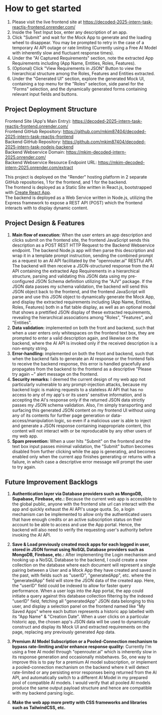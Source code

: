 # How to get started

1. Please visit the live frontend site at https://decoded-2025-intern-task-reactjs-frontend.onrender.com/
2. Inside the Text Input box, enter any description of an app.
3. Click "Submit" and wait for the Mock App to generate and the loading wheel to disappear. You may be prompted to retry in the case of a temporary AI API outage or rate limiting (Currently using a Free AI Model with inherently slow and fluctuant response times).
5. Under the "AI Captured Requirements" section, note the extracted App Requirements including (App Name, Entities, Roles, Features).
6. (Optional) Click "View Requirements in JSON" Button to view the hierarchical structure among the Roles, Features and Entities extracted.
7. Under the "Generated UI" section, explore the generated Mock UI, containing a top menu for the "Roles" selection, side panel for the "Forms" selection, and the dynamically generated forms containing relevant input fields and buttons.

## Project Deployment Structure

Frontend Site (App's Main Entry): https://decoded-2025-intern-task-reactjs-frontend.onrender.com/  
Frontend GitHub Repository: https://github.com/mkim87404/decoded-2025-intern-task-reactjs-frontend  
Backend GitHub Repository: https://github.com/mkim87404/decoded-2025-intern-task-nodejs-backend  
Backend Webservice Domain: https://mkim-decoded-intern-2025.onrender.com/  
Backend Webservice Resource Endpoint URL: https://mkim-decoded-intern-2025.onrender.com/extract

This project is deployed on the "Render" hosting platform in 2 separate GitHub repositories, 1 for the frontend, and 1 for the backend.  
The frontend is deployed as a Static Site written in React.js, bootstrapped with [Create React App](https://github.com/facebook/create-react-app).  
The backend is deployed as a Web Service written in Node.js, utilizing the Express framework to expose a REST API (POST) which the frontend interacts with to display dynamic content.

## Project Design & Features

1. **Main flow of execution:** When the user enters an app description and clicks submit on the frontend site, the frontend JavaScript sends this description as a POST REST HTTP Request to the Backend Webservice endpoint. The backend Node.js app will then parse this description and wrap it in a template prompt instruction, sending the combined prompt as a request to an AI API facilitated by the "openrouter.ai" RESTful API. The backend will then receive a JSON-structured response from the AI API containing the extracted App Requirements in a hierarchical structure, parsing and validating this JSON data using my pre-configured JSON Schema definition utilizing the "AJV" package. If the JSON data passes my schema validation, the backend will send this JSON object back to the frontend, and the frontend JavaScript will parse and use this JSON object to dynamically generate the Mock App, and display the extracted requirements including (App Name, Entities, Roles, Features) both in a flat table display, as well as an optional modal that shows a prettified JSON display of these extracted requirements, revealing the hierarchical associations among "Roles", "Features", and "Entities".
2. **Data validation:** implemented on both the front and backend, such that when a user enters only whitespaces on the frontend text box, they are prompted to enter a valid description again, and likewise on the backend, where the AI API is invoked only if the received description is a non-empty string.
3. **Error-handling:** implemented on both the front and backend, such that when the backend fails to generate an AI response or the frontend fails to receive the backend response, this error is handled gracefully and propagates from the backend to the frontend as a descriptive "Please try again ~" alert message on the frontend.
4. **Security remarks:** I deemed the current design of my web app not particularly vulnerable to any prompt-injection attacks, because my backend logic is making requests to a stateless AI API that has no access to any of my app's or its users' sensitive information, and is accepting the AI's response only if the returned JSON data strictly passes my JSON schema validation. Also, I'm simply transporting and surfacing this generated JSON content on my frontend UI without using any of its contents for further page generation or data-access/manipulation logic, so even if a malicious user is able to inject and generate a JSON response containing inappropriate content, this content will not interact with or be reproducable by any other users of my web app.
5. **Spam prevention:** When a user hits "Submit" on the frontend and the text box input passes minimal validation, the "Submit" button becomes disabled from further clicking while the app is generating, and becomes enabled only when the current app finishes generating or returns with a failure, in which case a descriptive error message will prompt the user to try again.

## Future Improvement Backlogs

1. **Authentication layer via Database providers such as MongoDB, Supabase, Firebase, etc.:** Because the current web app is accessible to the global public, anyone with the frontend site url can interact with the app and quickly exhaust the AI API's usage quota. So, a login mechanism can be implemented to allow only the authenticated users that have enough credits or an active subscription status on their account to be able to access and use the App portal. Hence, the backend will also need to verify the requesting user's authority before invoking the AI API.

2. **Save & Load previously created mock apps for each logged in user, stored in JSON format using NoSQL Database providers such as MongoDB, Firebase, etc.:** After implementing the Login mechanism and hooking up a NoSQL Database to the backend, I could create a new collection on the database where each document will represent a single pairing between a User and a Mock App they have created and saved in the past, with fields such as "userID", "generatedApp", etc. where the "generatedApp" field will store the JSON data of the created app. Here, the "userID" field could be indexed to allow for faster query performance. When a user logs into the App portal, the app could initiate a query against this database collection filtering by the indexed "userID" field, fetching all "generatedApp" JSON data belonging to this user, and display a selection panel on the frontend named like "My Saved Apps" where each button represents a historic app labelled with its "App Name" & "Creation Date". When a user clicks on a particular historic app, the chosen app's JSON data will be used to dynamically construct and display its Mock UI and extracted requirements on the page, replacing any previously generated App data.

3. **Premium AI Model Subscription or a Pooled-Connection mechanism to bypass rate-limiting and/or enhance response quality:** Currently I'm using a free AI model through "openrouter.ai" which is inherently slow in its response generation and occasionally misbehaves. So, one way to improve this is to pay for a premium AI model subscription, or implement a pooled-connection mechanism on the backend where it will detect rate-limited or any persisting error responses being returned from the AI API, and automatically switch to a different AI Model in my prepared pool of compatible AI models. I would verify that all pooled AI models produce the same output payload structure and hence are compatible with my backend parsing logic.

4. **Make the web app more pretty with CSS frameworks and libraries such as TailwindCSS, etc.**
